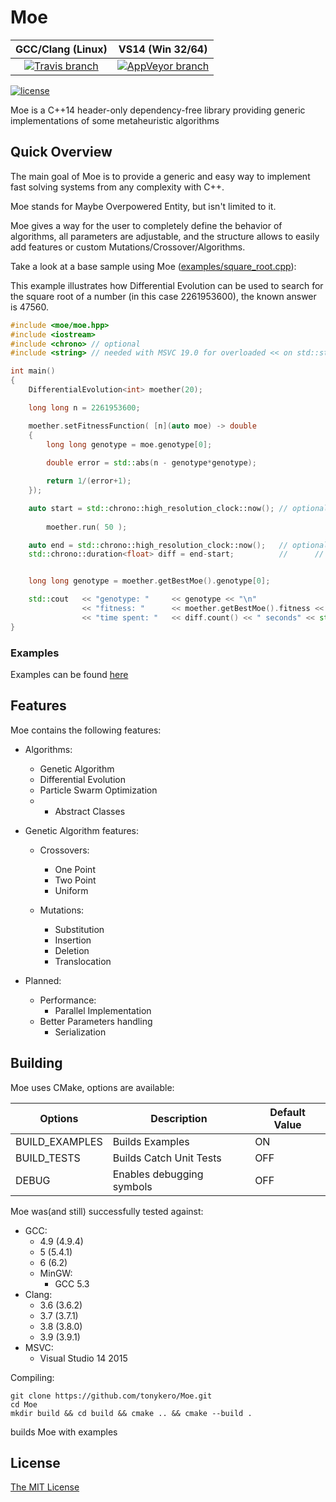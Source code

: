 # Moe
GCC/Clang (Linux) | VS14 (Win 32/64)
 :---: | :---:
[![Travis branch](https://img.shields.io/travis/tonykero/Moe/master.svg?style=flat-square)](https://travis-ci.org/tonykero/Moe) | [![AppVeyor branch](https://img.shields.io/appveyor/ci/tonykero/Moe/master.svg?style=flat-square)](https://ci.appveyor.com/project/tonykero/moe)

[![license](https://img.shields.io/github/license/tonykero/Moe.svg?style=flat-square)](https://github.com/tonykero/Moe/blob/master/LICENSE)

Moe is a C++14 header-only dependency-free library providing generic implementations of some metaheuristic algorithms

## Quick Overview

The main goal of Moe is to provide a generic and easy way to implement fast solving systems
from any complexity with C++.

Moe stands for Maybe Overpowered Entity, but isn't limited to it.

Moe gives a way for the user to completely define the behavior of algorithms, all parameters are
adjustable, and the structure allows to easily add features or custom Mutations/Crossover/Algorithms.

Take a look at a base sample using Moe ([examples/square_root.cpp](https://github.com/tonykero/Moe/blob/master/examples/square_root.cpp)):

This example illustrates how Differential Evolution can be used to search for the square root of a number (in this case 2261953600), the known answer is 47560.

```cpp
#include <moe/moe.hpp>
#include <iostream>
#include <chrono> // optional
#include <string> // needed with MSVC 19.0 for overloaded << on std::string

int main()
{
    DifferentialEvolution<int> moether(20);

    long long n = 2261953600;

    moether.setFitnessFunction( [n](auto moe) -> double
    {
        long long genotype = moe.genotype[0];
                
        double error = std::abs(n - genotype*genotype);

        return 1/(error+1);
    });

    auto start = std::chrono::high_resolution_clock::now(); // optional
    
        moether.run( 50 );

    auto end = std::chrono::high_resolution_clock::now();   // optional
    std::chrono::duration<float> diff = end-start;          //      //


    long long genotype = moether.getBestMoe().genotype[0];

    std::cout   << "genotype: "     << genotype << "\n"
                << "fitness: "      << moether.getBestMoe().fitness << "\n"
                << "time spent: "   << diff.count() << " seconds" << std::endl;
}
```

### Examples

Examples can be found [here](https://github.com/tonykero/Moe/tree/master/examples)

## Features

Moe contains the following features:

* Algorithms:
    * Genetic Algorithm
    * Differential Evolution
    * Particle Swarm Optimization
    * + Abstract Classes

* Genetic Algorithm features:
    * Crossovers:
        * One Point
        * Two Point
        * Uniform

    * Mutations:
        * Substitution
        * Insertion
        * Deletion
        * Translocation

* Planned:
    * Performance:
        * Parallel Implementation
    * Better Parameters handling
        * Serialization

## Building

Moe uses CMake, options are available:

Options         | Description                   | Default Value |
--------------- | ----------------------------- | ------------- |
BUILD_EXAMPLES  | Builds Examples               | ON            |
BUILD_TESTS     | Builds Catch Unit Tests       | OFF           |
DEBUG           | Enables debugging symbols     | OFF           |

Moe was(and still) successfully tested against:
* GCC:
    * 4.9 (4.9.4)
    * 5 (5.4.1)
    * 6 (6.2)
    * MinGW:
        * GCC 5.3
* Clang:
    * 3.6 (3.6.2)
    * 3.7 (3.7.1)
    * 3.8 (3.8.0)
    * 3.9 (3.9.1)
* MSVC:
    * Visual Studio 14 2015

Compiling:

```
git clone https://github.com/tonykero/Moe.git
cd Moe
mkdir build && cd build && cmake .. && cmake --build .
```
builds Moe with examples

## License

[The MIT License](https://opensource.org/licenses/MIT)
